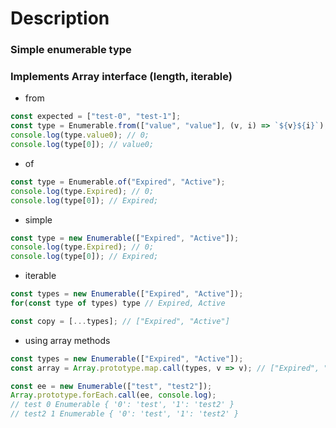 # Description

### Simple enumerable type
### Implements Array interface (length, iterable)

- from

```js
const expected = ["test-0", "test-1"];
const type = Enumerable.from(["value", "value"], (v, i) => `${v}${i}`);
console.log(type.value0); // 0;
console.log(type[0]); // value0;
```

- of

```js
const type = Enumerable.of("Expired", "Active");
console.log(type.Expired); // 0;
console.log(type[0]); // Expired;
```

- simple

```js
const type = new Enumerable(["Expired", "Active"]);
console.log(type.Expired); // 0;
console.log(type[0]); // Expired;
```

- iterable

```js
const types = new Enumerable(["Expired", "Active"]);
for(const type of types) type // Expired, Active

const copy = [...types]; // ["Expired", "Active"]
```

- using array methods

```js
const types = new Enumerable(["Expired", "Active"]);
const array = Array.prototype.map.call(types, v => v); // ["Expired", "Active"]

const ee = new Enumerable(["test", "test2"]);
Array.prototype.forEach.call(ee, console.log); 
// test 0 Enumerable { '0': 'test', '1': 'test2' }
// test2 1 Enumerable { '0': 'test', '1': 'test2' }
```